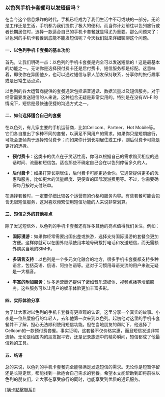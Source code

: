 ### 以色列手机卡套餐可以发短信吗？

在当今这个信息爆炸的时代，手机已经成为了我们生活中不可或缺的一部分。无论是工作还是生活，手机都为我们提供了极大的便利。而当你计划前往以色列旅行或者长期居住时，选择一款适合自己的手机卡套餐就显得尤为重要。那么问题来了：以色列的手机卡套餐到底能不能发短信呢？今天我们就来详细聊聊这个问题。

#### 一、以色列手机卡套餐的基本功能

首先，让我们明确一点：以色列的手机卡套餐是完全可以发送短信的！这是最基本的功能之一。无论你是选择预付费卡还是后付费卡，短信服务都是标配。这意味着，即使你在异国他乡，也可以通过短信与家人朋友保持联系，分享你的旅行趣事或是日常生活点滴。

以色列的各大运营商提供的套餐通常包括语音通话、数据流量以及短信服务。对于经常需要发送短信的人来说，这种组合无疑是非常实用的。特别是在没有Wi-Fi的情况下，短信是最快速便捷的沟通方式之一。

#### 二、如何选择适合自己的套餐

在以色列，有几家主要的手机运营商，比如Cellcom、Partner、Hot Mobile等。它们各自推出了多种不同的套餐，以满足不同用户的需求。如果你只是短期旅行，可能会更倾向于选择预付费卡；而如果你计划长期居住或工作，则后付费卡可能是更好的选择。

- **预付费卡**：这类卡的优点在于灵活性高，你可以根据自己的需求购买相应的通话时间、流量和短信包。适合那些不确定自己会在以色列停留多久的人。
  
- **后付费卡**：如果打算长期居住，后付费卡可能更适合你。它通常提供更多的优惠和服务，比如更大的流量额度、更便宜的国际漫游费用等。不过，你需要确保每月按时支付账单。

在选择套餐时，一定要仔细比较各个运营商的价格和服务内容。有些套餐可能会包含无限短信服务，这对喜欢频繁使用短信功能的人来说非常划算。

#### 三、短信之外的其他亮点

除了发送短信外，以色列的手机卡套餐还有许多其他的亮点值得我们关注。例如：

- **国际漫游**：如果你经常需要出国出差或旅游，选择支持国际漫游的套餐会更加方便。这样你就可以在国外继续使用本地号码拨打电话和发送短信，而无需额外购买当地的SIM卡。

- **多语言支持**：以色列是一个多元文化融合的地方，很多手机卡套餐都支持多种语言，包括英语、俄语、阿拉伯语等。这对于习惯用母语交流的用户来说无疑是一大福音。

- **丰富的附加服务**：许多运营商还提供了诸如音乐流媒体、视频点播等增值服务。这些服务可以让用户的娱乐体验更加丰富多彩。

#### 四、实际体验分享

为了让大家对以色列的手机卡套餐有更直观的认识，这里分享一个真实的故事。小李是一位热爱旅行的年轻人，去年他第一次来到以色列。起初他对这里的手机卡套餐并不了解，担心无法顺利使用短信功能。但在当地朋友的帮助下，他选择了Cellcom的一款预付费套餐。事实证明，这套餐不仅价格实惠，而且短信发送非常流畅。无论是给国内的朋友报平安，还是记录旅途中的精彩瞬间，短信都成了他最信赖的工具。

#### 五、结语

总的来说，以色列的手机卡套餐完全能够满足发送短信的需求。无论你是短暂停留还是长期定居，都能找到一款适合自己需求的套餐。希望本文能帮助到即将前往以色列的朋友们，让大家在享受旅行的同时，也能享受到优质的通讯服务。

[[購卡點擊聯系](https://t.me/s/esim1088)]]